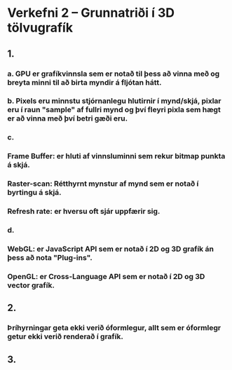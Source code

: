 # Verkefni 2 – Grunnatriði í 3D tölvugrafík
## 1. 
### a. GPU er grafíkvinnsla sem er notað til þess að vinna með og breyta minni til að birta myndir á fljótan hátt.
### b. Pixels eru minnstu stjórnanlegu hlutirnir í mynd/skjá, pixlar eru í raun "sample" af fullri mynd og því fleyri pixla sem hægt er að vinna með því betri gæði eru. 
### c. 
### Frame Buffer: er hluti af vinnsluminni sem rekur bitmap punkta á skjá.
### Raster-scan:  Rétthyrnt mynstur af mynd sem er notað í byrtingu á skjá.
### Refresh rate: er hversu oft sjár uppfærir sig.
### d.
### WebGL: er JavaScript API sem er notað í 2D og 3D grafík án þess að nota "Plug-ins".
### OpenGL: er Cross-Language API sem er notað í 2D og 3D vector grafík.
## 2.
### Þríhyrningar geta ekki verið óformlegur, allt sem er óformlegr getur ekki verið renderað í grafík.
## 3.
### 
